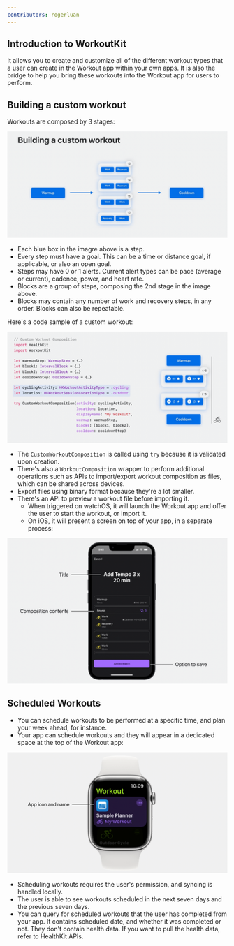 ```yaml
---
contributors: rogerluan
---
```


## Introduction to WorkoutKit

It allows you to create and customize all of the different workout types that a user can create in the Workout app within your own apps. It is also the bridge to help you bring these workouts into the Workout app for users to perform.

## Building a custom workout

Workouts are composed by 3 stages:

![Workout Stages][workout-stages]

- Each blue box in the imagre above is a step.
- Every step must have a goal. This can be a time or distance goal, if applicable, or also an open goal.
- Steps may have 0 or 1 alerts. Current alert types can be pace (average or current), cadence, power, and heart rate.
- Blocks are a group of steps, composing the 2nd stage in the image above.
- Blocks may contain any number of work and recovery steps, in any order. Blocks can also be repeatable.

Here's a code sample of a custom workout:

![Workout Code Sample][workout-code-sample]

- The `CustomWorkoutComposition` is called using `try` because it is validated upon creation.
- There's also a `WorkoutComposition` wrapper to perform additional operations such as APIs to import/export workout composition as files, which can be shared across devices.
- Export files using binary format because they're a lot smaller.
- There's an API to preview a workout file before importing it.
    - When triggered on watchOS, it will launch the Workout app and offer the user to start the workout, or import it.
    - On iOS, it will present a screen on top of your app, in a separate process:

![Workout Preview][workout-preview]

## Scheduled Workouts

- You can schedule workouts to be performed at a specific time, and plan your week ahead, for instance.
- Your app can schedule workouts and they will appear in a dedicated space at the top of the Workout app:

![Scheduled Workouts][scheduled-workouts]

- Scheduling workouts requires the user's permission, and syncing is handled locally.
- The user is able to see workouts scheduled in the next seven days and the previous seven days.
- You can query for scheduled workouts that the user has completed from your app. It contains scheduled date, and whether it was completed or not. They don't contain health data. If you want to pull the health data, refer to HealthKit APIs.

[workout-stages]: ../../../images/notes/wwdc23/10016/workout-stages.png
[workout-code-sample]: ../../../images/notes/wwdc23/10016/workout-code-sample.png
[workout-preview]: ../../../images/notes/wwdc23/10016/workout-preview.png
[scheduled-workouts]: ../../../images/notes/wwdc23/10016/scheduled-workouts.png

